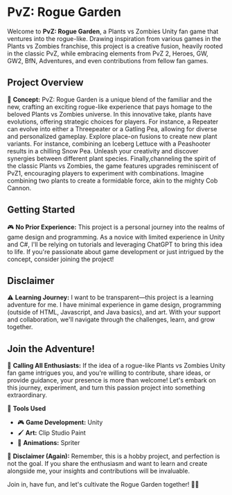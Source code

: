 # PvZ: Rogue Garden

Welcome to **PvZ: Rogue Garden**, a Plants vs Zombies Unity fan game that ventures into the rogue-like. Drawing inspiration from various games in the Plants vs Zombies franchise, this project is a creative fusion, heavily rooted in the classic PvZ, while embracing elements from PvZ 2, Heroes, GW, GW2, BfN, Adventures, and even contributions from fellow fan games.

## Project Overview

🌱 **Concept:**
PvZ: Rogue Garden is a unique blend of the familiar and the new, crafting an exciting rogue-like experience that pays homage to the beloved Plants vs Zombies universe.
In this innovative take, plants have evolutions, offering strategic choices for players. For instance, a Repeater can evolve into either a Threepeater or a Gatling Pea, allowing for diverse and personalized gameplay. Explore place-on fusions to create new plant variants. For instance, combining an Iceberg Lettuce with a Peashooter results in a chilling Snow Pea. Unleash your creativity and discover synergies between different plant species. Finally,channeling the spirit of the classic Plants vs Zombies, the game features upgrades reminiscent of PvZ1, encouraging players to experiment with combinations. Imagine combining two plants to create a formidable force, akin to the mighty Cob Cannon.

## Getting Started

🎮 **No Prior Experience:**
This project is a personal journey into the realms of game design and programming. As a novice with limited experience in Unity and C#, I'll be relying on tutorials and leveraging ChatGPT to bring this idea to life. If you're passionate about game development or just intrigued by the concept, consider joining the project!

## Disclaimer

⚠️ **Learning Journey:**
I want to be transparent—this project is a learning adventure for me. I have minimal experience in game design, programming (outside of HTML, Javascript, and Java basics), and art. With your support and collaboration, we'll navigate through the challenges, learn, and grow together.

## Join the Adventure!

🚀 **Calling All Enthusiasts:**
If the idea of a rogue-like Plants vs Zombies Unity fan game intrigues you, and you're willing to contribute, share ideas, or provide guidance, your presence is more than welcome! Let's embark on this journey, experiment, and turn this passion project into something extraordinary.

🔧 **Tools Used**

- 🎮 **Game Development:** Unity
- 🖌 **Art:** Clip Studio Paint
- 🦴 **Animations:** Spriter

🌿 **Disclaimer (Again):**
Remember, this is a hobby project, and perfection is not the goal. If you share the enthusiasm and want to learn and create alongside me, your insights and contributions will be invaluable.

Join in, have fun, and let's cultivate the Rogue Garden together! 🌻✨
